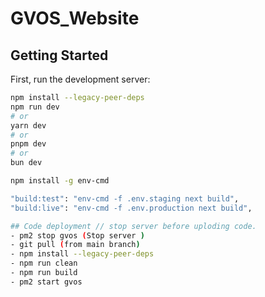 # GVOS_Website

## Getting Started
First, run the development server:

```bash
npm install --legacy-peer-deps
npm run dev
# or
yarn dev
# or
pnpm dev
# or
bun dev

npm install -g env-cmd

"build:test": "env-cmd -f .env.staging next build",
"build:live": "env-cmd -f .env.production next build",

## Code deployment // stop server before uploding code.
- pm2 stop gvos (Stop server )
- git pull (from main branch)
- npm install --legacy-peer-deps
- npm run clean
- npm run build
- pm2 start gvos